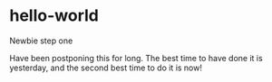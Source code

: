 # hello-world
Newbie step one

Have been postponing this for long. 
The best time to have done it is yesterday,
and the second best time to do it is now!
